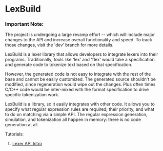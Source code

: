 # LexBuild

### Important Note:
The project is undergoing a large revamp effort -- which will include major changes to the API and increase
overall functionality and speed. To track those changes, visit the 'dev' branch for more details.

LexBuild is a lexer library that allows developers to integrate lexers into their programs. Traditionally, tools
like 'lex' and 'flex' would take a specification and generate code to tokenize text based on that specification.

However, the generated code is not easy to integrate with the rest of the base and cannot be easily customized. The
generated source shouldn't be modified, since regeneration would wipe out the changes. Plus often times C/C++ code
would be inter-mixed with the format specification to drive specific tokenization work.

LexBuild is a library, so it easily integrates with other code. It allows you to specify what regular expression
rules are required, their priority, and what to do on matching via a simple API. The regular expression generation,
simulation, and tokenization all happen in memory: there is no code generation at all.

Tutorials:

1. [Lexer API Intro](https://github.com/maheshkhanwalkar/LexBuild/blob/master/Tutorials/Intro.md)
